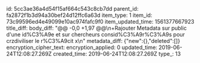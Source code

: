 id: 5cc3ae36a4d54f15af664c543c8cb7dd
parent_id: fa2872f1b3d94a30bef24d12ffc6a63d
item_type: 1
item_id: 73c99596ed4e49099e10ac974fafc9f0
item_updated_time: 1561377667923
title_diff: 
body_diff: "@@ -0,0 +1,97 @@\n+Rajouter Metadata sur public d'une id%C3%A9e et sur chercheurs consid%C3%A9r%C3%A9s pour crzdiviliser le r%C3%A9cit x\n"
metadata_diff: {"new":{},"deleted":[]}
encryption_cipher_text: 
encryption_applied: 0
updated_time: 2019-06-24T12:08:27.269Z
created_time: 2019-06-24T12:08:27.269Z
type_: 13